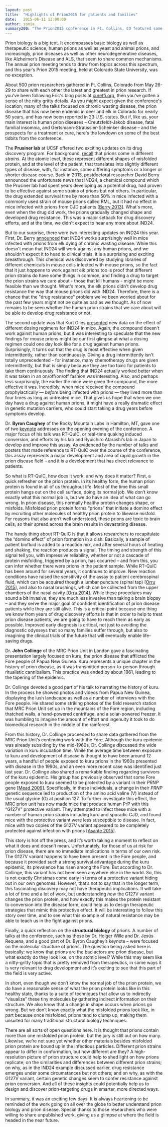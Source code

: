 ```yaml
---
layout: post
title:  "Highlights of Prion2015 for patients and families"
date:   2015-06-11 12:00:00
author: sonia
summary200: "The Prion2015 conference in Ft. Collins, CO featured some excellent talks on therapeutic development, earlier diagnosis, an interesting genetic factor, and fundamental science."
---
```


Prion biology is a big tent. It encompasses basic biology as well as therapeutic science, human prions as well as yeast and animal prions, and increasingly, prion diseases as well as other neurodegenerative diseases, like Alzheimer’s Disease and ALS, that seem to share common mechanisms.  The annual prion meeting tends to draw from topics across this spectrum, and this year’s Prion 2015 meeting, held at Colorado State University, was no exception.   
 
About 500 prion researchers gathered in Ft. Collins, Colorado from May 26-29 to share with each other the latest and greatest in prion research. If you've been following Eric's blog posts at [cureffi.org](http://www.cureffi.org), then you’ve gotten a sense of the nitty gritty details. As you might expect given the conference's location, many of the talks focused on chronic wasting disease, the prion disease that has now been endemic in deer and elk in Colorado for nearly 50 years, and has now been reported in 23 U.S. states. But if, like us, your main interest is human prion diseases –  Creutzfeldt-Jakob disease, fatal familial insomnia, and Gertsmann-Straussler-Scheinker disease – and the prospects for a treatment or cure, here's the lowdown on some of the best tidbits from the conference.
 
The **Prusiner lab** at UCSF offered two exciting updates on its drug discovery program. For background, [recall](/2013/12/02/what-are-human-prion-diseases/) that prions come in different *strains*. At the atomic level, these represent different shapes of misfolded protein, and at the level of the patient, that translates into slightly different types of disease, with, for instance, some differing symptoms or a longer or shorter disease course. Back in 2013, postdoctoral researcher David Berry announced the unfortunate news that IND24, a chemical compound which the Prusiner lab had spent years developing as a potential drug, had proven to be effective against some strains of prions but not others. In particular, the drug extended survival time by more than 50% in mice infected with a commonly used strain of mouse prions called RML, but it had no effect in mice infected with prions from CJD patients [[Berry 2013]]. What's more, even when the drug did work, the prions gradually changed shape and developed drug resistance. This was a major setback for drug discovery efforts, and at the time, we didn't expect to hear any more about IND24.

But to our surprise, there were two interesting updates on IND24 this year. First, Dr. Berry [announced](http://www.cureffi.org/2015/05/27/prion2015-day-2/) that IND24 works surprisingly well in mice infected with prions from elk dying of chronic wasting disease. While this doesn't mean that IND24 will work against any human prions, and we shouldn't expect it to head to clinical trials, it is a surprising and exciting breakthrough. This chemical was discovered by studying libraries of different chemicals in mouse cells infected with mouse prions, so the fact that it just *happens* to work against elk prions too is proof that different prion strains do have some things in common, and finding a drug to target the prion strains we care about - those that kill humans - might be more feasible than we thought. What's more, the elk prions didn't develop drug resistance the way that mouse prions did with IND24. Therefore, there is a chance that the "drug resistance" problem we've been worried about for the past few years might not be quite as bad as we thought. As of now remains to be seen whether the human prion strains that we care about will be able to develop drug resistance or not.

The second update was that Kurt Giles [presented](http://www.cureffi.org/2015/06/01/prion2015-posters/) new data on the effect of different dosing regimens for IND24 in mice. Again, the compound doesn't work against human prions, but it was interesting to speculate that the new findings for mouse prions might be our first glimpse at what a dosing regimen could one day look like for a drug against human prions. Surprisingly, it turns out that the drug is most effective when given intermittently, rather than continuously. Giving a drug intermittently isn't totally unprecedented - for instance, many chemotherapy drugs are given intermittently, but that is simply because they are too toxic for patients to take them continuously. The finding that IND24 actually worked better when it was taken in an on/off/on/off fashion was interesting. Also, and perhaps less surprisingly, the earlier the mice were given the compound, the more effective it was. Incredibly, when mice received the compound prophylactically &mdash; *before* being infected with prions &mdash; they lived more than four times as long as untreated mice. That gives us hope that when we one day have a drug against human prions, it might have a really dramatic effect in genetic mutation carriers, who could start taking a drug years before symptoms develop.
 
Dr. **Byron Caughey** of the Rocky Mountain Labs in Hamilton, MT, gave one of two [keynote](http://www.cureffi.org/2015/05/26/prion2015-day-1/) addresses on the opening evening of the conference. A major focus of his talk was RT-QuIC, or real-time quaking induced conversion, and efforts by his lab and Ryuichiro Atarashi’s lab in Japan to develop and improve this assay. As evidenced by the number of talks and posters that made reference to RT-QuIC over the course of the conference, this assay represents a major development and area of rapid growth in the prion disease field – and it is a development that has direct relevance to patients.

So what is RT-QuIC, how does it work, and why does it matter? First, a quick refresher on the prion protein. In its healthy form, the human prion protein is found in all of us throughout life. Most of the time this small protein hangs out on the cell surface, doing its normal job. We don’t know exactly what this normal job is, but we do have an idea of what can go wrong. In prion disease, this normally healthy protein changes shape, or misfolds. Misfolded prion protein forms “prions” that initiate a domino effect by recruiting other molecules of healthy prion protein to likewise misfold. For reasons that also aren’t well understood, these prions are toxic to brain cells, so their spread across the brain results in devastating disease.

The handy thing about RT-QuIC is that it allows researchers to recapitulate the “domino effect” of prion formation in a dish. Basically, a sample of patient biofluid is added to a reaction mix, and after several hours of heating and shaking, the reaction produces a signal. The timing and strength of this signal tell you, with impressive reliability, whether or not a cascade of protein misfolding, triggered by a prion, has occurred – and from this, you can infer whether there were prions in the patient sample. While RT-QuIC has been around for several years, it continues to improve. New reaction conditions have raised the sensitivity of the assay to patient cerebrospinal fluid, which can be acquired though a lumbar puncture (spinal tap) [[Orru 2015]], and also to nasal brushings, which can be collected from the upper chambers of the nasal cavity [[Orru 2014]]. While these procedures may sound a bit invasive, they are much less invasive than taking a brain biopsy – and they serve the major goal of confident identification of prion disease patients while they are still alive. This is a critical point because one thing we know from years of drug discovery efforts is that in order to help to treat prion disease patients, we are going to have to reach them as early as possible.  Improved early diagnosis is critical, not just to avoiding the diagnostic odysseys that so many families suffer through, but also to imagining the clinical trials of the future that will eventually enable life-saving drugs.

Dr. **John Collinge** of the MRC Prion Unit in London gave a fascinating presentation largely focused on kuru, the prion disease that afflicted the Fore people of Papua New Guinea. Kuru represents a unique chapter in the history of prion disease, as it was transmitted person-to-person through ritualistic cannibalism. This practice was ended by about 1961, leading to the tapering of the epidemic. 

Dr. Collinge devoted a good part of his talk to narrating the history of kuru. In the process he showed photos and videos from Papua New Guinea, displaying the lush landscape as well as a number of interviews with the Fore people. He shared some striking photos of the field research station that MRC Prion Unit set up in the mountains of the Fore region, including thatched walls, a hand-powered centrifuge, and a solar-powered freezer. It was humbling to imagine the amount of effort and ingenuity it took to do biomedical research in the middle of the rainforest.

From this history, Dr. Collinge proceeded to share data gathered from the MRC Prion Unit’s continuing work with the Fore. Although the kuru epidemic was already subsiding by the mid-1960s, Dr. Collinge discussed the wide variation in kuru incubation time. While the average time between exposure to kuru and development of disease is thought to have been around 12 years, a handful of people exposed to kuru prions in the 1960s presented with disease in the 1990s, and an even more recent case was identified just last year.  Dr. Collinge also shared a remarkable finding regarding survivors of the kuru epidemic. His group had previously observed that some Fore people exposed to kuru seemed to be protected by a variant in their *PRNP* gene [[Mead 2009]]. Specifically, in these individuals, a change in their *PRNP* genetic sequence led to production of the amino acid valine (V) instead of the usual glycine (G) at position 127. To further investigate this effect, the MRC prion unit has now made mice that produce human PrP with this “G127V” protective variant. They attempted to infect these mice with a number of human prion strains including kuru and sporadic CJD, and found mice with the protective variant were less susceptible to disease. In fact, mice with two copies of the G127V variant appeared to be completely protected against infection with prions [[Asante 2015]].

This story is hot off the press, and it’s worth taking a moment to reflect on what it does and doesn’t mean. Unfortunately, for those of us at risk for prion disease, there are no immediate implications in terms of our own risk. The G127V variant happens to have been present in the Fore people, and because it provided such a strong survival advantage during the kuru epidemic, its prevalence has risen among the Fore. But according to Dr. Collinge, this variant has not been seen anywhere else in the world. So, this is not exactly Christmas come early in terms of a protective variant hiding out in our own genomes. However, that’s not to say that in the longer term, this fascinating discovery may not have therapeutic implications. It will take a lot of time and a lot of work, but understanding *how* the G127V variant changes the prion protein, and how exactly this makes the protein resistant to conversion into the disease form, could help us to design therapeutic strategies that mimic this protective effect. It will be interesting to follow this story over time, and to see what this example of natural resistance may be able to teach us in the fight against prions.
 
Finally, a quick reflection on the **structural biology** of prions. A number of talks at the conference, such as those by Dr. Holger Wille and Dr. Jes&uacute;s Requena, and a good part of Dr. Byron Caughey’s keynote – were focused on the molecular structure of prions. The question being asked here is basically: we know that prions are the bad actors are prion disease, but what exactly do they look like, on the atomic level? While this may seem like a nitty-gritty topic that is pretty removed from therapeutics, in some ways it is very relevant to drug development and it’s exciting to see that this part of the field is very active.

In short, even though we don’t know the normal job of the prion protein, we do have a reasonable sense of what the prion protein looks like in this healthy state, thanks to a suite of techniques that allow us to indirectly “visualize” these tiny molecules by gathering indirect information on their structure.  We also know that a change in shape occurs when prions go wrong.  But we don’t know exactly what the misfolded prions look like, in part because once misfolded, prions tend to clump up, making them unsuited for many traditional structural biology techniques.

There are all sorts of open questions here. It is thought that prions contain more than one misfolded prion protein, but the jury is still out on how many. Likewise, we’re not sure yet whether other materials besides misfolded prion protein are bound up in the infectious particles. Different prion strains appear to differ in conformation, but how different are they? A high-resolution picture of prion structure could help to shed light on how prions replicate; on the similarities and differences between different prion strains; on why, as in the IND24 example discussed earlier, drug resistance emerges under some circumstances but not others; and on why, as with the G127V variant, certain genetic changes seem to confer resistance against prion conversion. And all of these insights could potentially help us to design and discover prion-targeting drugs in smarter, more directed ways.

In summary, it was an exciting few days. It is always heartening to be reminded of the work going on all over the globe to better understand prion biology and prion disease. Special thanks to those researchers who were willing to share unpublished work, giving us a glimpse at where the field is headed in the near future. 


[Berry 2013]: http://www.ncbi.nlm.nih.gov/pubmed/24128760 "Berry DB, Lu D, Geva M, Watts JC, Bhardwaj S, Oehler A, Renslo AR, DeArmond SJ, Prusiner SB, Giles K. Drug resistance confounding prion therapeutics. Proc Natl Acad Sci U S A. 2013 Oct 29;110(44):E4160-9. doi: 10.1073/pnas.1317164110. Epub 2013 Oct 15. PubMed PMID: 24128760; PubMed Central PMCID: PMC3816483."

[Orru 2015]: http://www.ncbi.nlm.nih.gov/pubmed/25604790 "Orrú CD, Groveman BR, Hughson AG, Zanusso G, Coulthart MB, Caughey B. Rapid and sensitive RT-QuIC detection of human Creutzfeldt-Jakob disease using cerebrospinal fluid. MBio. 2015 Jan 20;6(1). pii: e02451-14. doi: 10.1128/mBio.02451-14. PubMed PMID: 25604790; PubMed Central PMCID: PMC4313917."

[Orru 2014]: http://www.ncbi.nlm.nih.gov/pubmed/25099576 "Orrú CD, Bongianni M, Tonoli G, Ferrari S, Hughson AG, Groveman BR, Fiorini M, Pocchiari M, Monaco S, Caughey B, Zanusso G. A test for Creutzfeldt-Jakob disease using nasal brushings. N Engl J Med. 2014 Aug 7;371(6):519-29. doi: 10.1056/NEJMoa1315200. Erratum in: N Engl J Med. 2014 Nov 6;371(19):1852. PubMed  PMID: 25099576; PubMed Central PMCID: PMC4186748."

[Mead 2009]: http://www.ncbi.nlm.nih.gov/pubmed/19923577 "Mead S, Whitfield J, Poulter M, Shah P, Uphill J, Campbell T, Al-Dujaily H, Hummerich H, Beck J, Mein CA, Verzilli C, Whittaker J, Alpers MP, Collinge J. A novel protective prion protein variant that colocalizes with kuru exposure. N Engl J Med. 2009 Nov 19;361(21):2056-65. doi: 10.1056/NEJMoa0809716. PubMed PMID: 19923577."

[Asante 2015]: http://www.nature.com/nature/journal/vaop/ncurrent/full/nature14510.html "Emmanuel A. Asante, Michelle Smidak, Andrew Grimshaw, Richard Houghton, Andrew Tomlinson, Asif Jeelani, Tatiana Jakubcova, Shyma Hamdan, Angela Richard-Londt, Jacqueline M. Linehan, Sebastian Brandner, Michael Alpers, Jerome Whitfield, Simon Mead, Jonathan D. F. Wadsworth & John Collinge. A naturally occurring variant of the human prion protein completely prevents prion disease. Nature (2015) doi:10.1038/nature14510"


